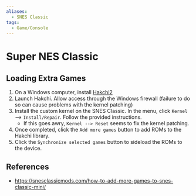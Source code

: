 ```yaml
---
aliases:
  - SNES Classic
tags:
  - Game/Console
---
```


# Super NES Classic

## Loading Extra Games

1. On a Windows computer, install
   [Hakchi2](https://github.com/TeamShinkansen/Hakchi2-CE/releases)
2. Launch Hakchi. Allow access through the Windows firewall (failure to do so
   can cause problems with the kernel patching)
3. Install the custom kernel on the SNES Classic. In the menu, click `Kernel`
   --> `Install/Repair`. Follow the provided instructions.
   - If this goes awry, `Kernel --> Reset` seems to fix the kernel patching.
4. Once completed, click the `Add more games` button to add ROMs to the Hakchi
   library.
5. Click the `Synchronize selected games` button to sideload the ROMs to the
   device.

## References

- https://snesclassicmods.com/how-to-add-more-games-to-snes-classic-mini/
